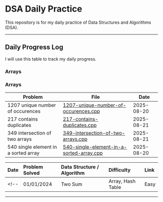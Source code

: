# DSA Daily Practice

This repository is for my daily practice of Data Structures and Algorithms (DSA).

---

## Daily Progress Log

I will use this table to track my daily progress.

### Arrays

<!-- AUTO_TABLE_START -->

### Arrays

| Problem | File | Date |
| --- | --- | --- |
| 1207 unique number of occurences | [1207-unique-number-of-occurences.cpp](leetcode-problems/arrays/1207-unique-number-of-occurences.cpp) | 2025-08-20 |
| 217 contains duplicates | [217-contains-duplicates.cpp](leetcode-problems/arrays/217-contains-duplicates.cpp) | 2025-08-21 |
| 349 intersection of two arrays | [349-intersection-of-two-arrays.cpp](leetcode-problems/arrays/349-intersection-of-two-arrays.cpp) | 2025-08-21 |
| 540 single element in a sorted array | [540-single-element-in-a-sorted-array.cpp](leetcode-problems/arrays/540-single-element-in-a-sorted-array.cpp) | 2025-08-20 |


<!-- AUTO_TABLE_END -->
| Date | Problem Solved | Data Structure / Algorithm | Difficulty | Link |
| :--- | :--- | :--- | :--- | :--- |
<!-- | 01/01/2024 | Two Sum | Array, Hash Table | Easy | [LeetCode](https://leetcode.com/problems/two-sum/) | -->


---
